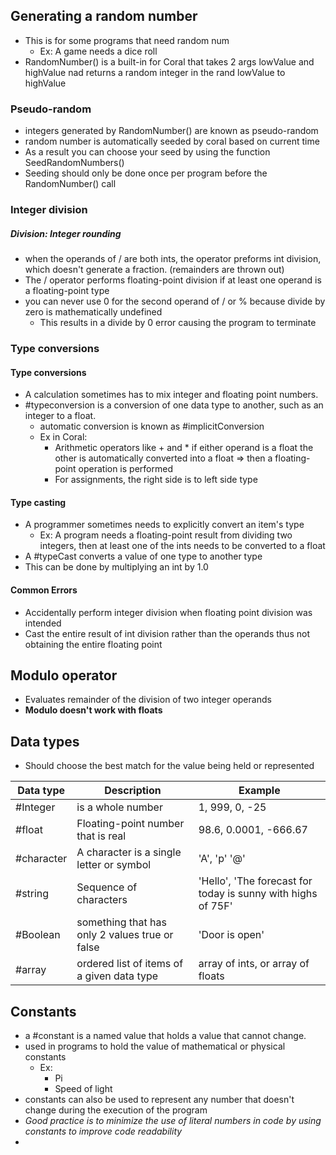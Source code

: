 ## Generating a random number
- This is for some programs that need random num
	- Ex: A game needs a dice roll
- RandomNumber() is a built-in for Coral that takes 2 args lowValue and highValue nad returns a random integer in the rand lowValue to highValue
### Pseudo-random
- integers generated by RandomNumber() are known as pseudo-random
- random number is automatically seeded by coral based on current time 
- As a result you can choose your seed by using the function SeedRandomNumbers()
- Seeding should only be done once per program before the RandomNumber() call

### Integer division 
##### Division: Integer rounding 
- when the operands of / are both ints, the operator preforms int division, which doesn't generate a fraction. (remainders are thrown out)
- The / operator performs floating-point division if at least one operand is a floating-point type
-  you can never use 0 for the second operand of / or % because divide by zero is mathematically undefined
	- This results in a divide by 0 error causing the program to terminate
### Type conversions
#### Type conversions 
- A calculation sometimes has to mix integer and floating point numbers. 
- #typeconversion is a conversion of one data type to another, such as an integer to a float.
	- automatic conversion is known as #implicitConversion 
	- Ex in Coral:
		- Arithmetic operators like + and \* if either operand is a float the other is automatically converted into a float => then a floating-point operation is performed
		- For assignments, the right side is to left side type 
#### Type casting
- A programmer sometimes needs to explicitly convert an item's type
	- Ex: A program needs a floating-point result from dividing two integers, then at least one of the ints needs to be converted to a float
- A #typeCast converts a value of one type to another type
- This can be done by multiplying an int by 1.0 
#### Common Errors
- Accidentally perform integer division when floating point division was intended
- Cast the entire result of int division rather than the operands thus not obtaining the entire floating point 
## Modulo operator
- Evaluates remainder of the division of two integer operands
- **Modulo doesn't work with floats**
## Data types
- Should choose the best match for the value being held or represented

| Data type  | Description                                    | Example                                                      |
| ---------- | ---------------------------------------------- | ------------------------------------------------------------ |
| #Integer   | is a whole number                              | 1, 999, 0, -25                                               |
| #float     | Floating-point number that is real             | 98.6, 0.0001, -666.67                                        |
| #character | A character is a single letter or symbol       | 'A', 'p' '@'                                                 |
| #string    | Sequence of characters                         | 'Hello', 'The forecast for today is sunny with highs of 75F' |
| #Boolean   | something that has only 2 values true or false | 'Door is open'                                               |
| #array     | ordered list of items of a given data type     | array of ints, or array of floats                            |
## Constants
- a #constant is a named value that holds a value that cannot change.
- used in programs to hold the value of mathematical or physical constants
	- Ex:
		- Pi
		- Speed of light
- constants can also be used to represent any number that doesn't change during the execution of the program
- *Good practice is to minimize the use of literal numbers in code by using constants to improve code readability*
- 
